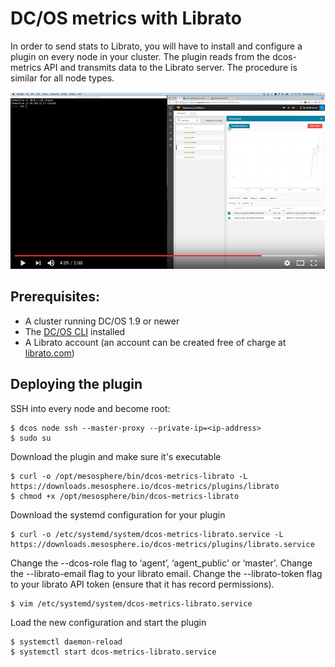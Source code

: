 # DC/OS metrics with Librato

In order to send stats to Librato, you will have to install and configure a plugin on every node in your cluster. The
plugin reads from the dcos-metrics API and transmits data to the Librato server. The procedure is similar for all node
types. 

[![screencast][video-librato]][youtube-librato]

## Prerequisites:

* A cluster running DC/OS 1.9 or newer
* The [DC/OS CLI][docs-dcos-cli] installed
* A Librato account (an account can be created free of charge at [librato.com][librato])

## Deploying the plugin

SSH into every node and become root:
```
$ dcos node ssh --master-proxy --private-ip=<ip-address>
$ sudo su
```

Download the plugin and make sure it's executable
```
$ curl -o /opt/mesosphere/bin/dcos-metrics-librato -L https://downloads.mesosphere.io/dcos-metrics/plugins/librato
$ chmod +x /opt/mesosphere/bin/dcos-metrics-librato
```

Download the systemd configuration for your plugin
```
$ curl -o /etc/systemd/system/dcos-metrics-librato.service -L https://downloads.mesosphere.io/dcos-metrics/plugins/librato.service
```

Change the --dcos-role flag to ‘agent’, ‘agent_public' or ‘master'.
Change the --librato-email flag to your librato email.
Change the --librato-token flag to your librato API token (ensure that it has record permissions).
```
$ vim /etc/systemd/system/dcos-metrics-librato.service
```

Load the new configuration and start the plugin
```
$ systemctl daemon-reload
$ systemctl start dcos-metrics-librato.service
```


[docs-dcos-cli]: https://docs.mesosphere.com/latest/cli/
[librato]: https://librato.com
[video-librato]: ./video-librato.png
[youtube-librato]: https://youtu.be/k3qGo5lIoU8
